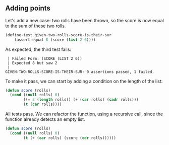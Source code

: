 ## Adding points

Let's add a new case: two rolls have been thrown, so the score is now equal to the sum of these two rolls.
```lisp
(define-test given-two-rolls-score-is-their-sur
    (assert-equal 8 (score (list 2 6))))
```
As expected, the third test fails:
```
 | Failed Form: (SCORE (LIST 2 6))
 | Expected 8 but saw 2
 |
GIVEN-TWO-ROLLS-SCORE-IS-THEIR-SUR: 0 assertions passed, 1 failed.
```

To make it pass, we can start by adding a condition on the length of the list:
```lisp
(defun score (rolls)
  (cond ((null rolls) 0)
        ((= 2 (length rolls)) (+ (car rolls) (cadr rolls)))
        (t (car rolls))))
```
All tests pass. We can refactor the function, using a recursive call, since the function already detects an empty list.
```lisp
(defun score (rolls)
  (cond ((null rolls) 0)
        (t (+ (car rolls) (score (cdr rolls))))))
```
